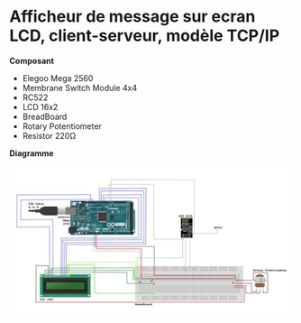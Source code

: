 # Afficheur de message sur ecran LCD, client-serveur, modèle TCP/IP


**Composant**

* Elegoo Mega 2560
* Membrane Switch Module 4x4
* RC522
* LCD 16x2
* BreadBoard
* Rotary Potentiometer
* Resistor 220Ω

**Diagramme**

![](images/img0.jpeg)

